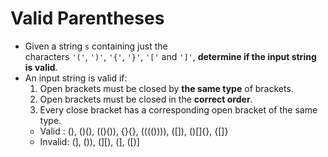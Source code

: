 # Valid Parentheses

- Given a string `s` containing just the characters `'('`, `')'`, `'{'`, `'}'`, `'['` and `']'`, **determine if the input string is valid**.
- An input string is valid if:
  1. Open brackets must be closed by **the same type** of brackets.
  2. Open brackets must be closed in the **correct order**.
  3. Every close bracket has a corresponding open bracket of the same type.
  - Valid : (), ()(), (()()), {}{}, (((()))), ([]), ()[]{}, {[]}
  - Invalid: (], ()), (][), (], ([)]